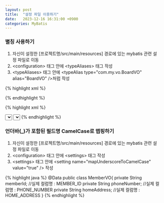 ```yaml
---
layout: post
title:  "설정 파일 이용하기"
date:   2023-12-16 16:31:00 +0900
categories: MyBatis
---
```


### 별칭 사용하기

1. 자신이 설정한 [프로젝트명/src/main/resources] 경로에 있는 mybatis 관련 설정 파일로 이동
2. &lt;configuration> 태그 안에 &lt;typeAliases> 태그 작성
3. &lt;typeAliases> 태그 안에 &lt;typeAlias type="com.my.vo.BoardVO" alias="BoardVO" />처럼 작성

{% highlight xml %}
<?xml version="1.0" encoding="UTF-8"?>
<!DOCTYPE configuration PUBLIC "-//mybatis.org//DTD Config 3.0//EN" "http://mybatis.org/dtd/mybatis-3-config.dtd">
<configuration>
  <typeAliases>
      <typeAlias type="com.my.vo.BoardVO" alias="BoardVO" />
  </typeAliases>
</configuration>
{% endhighlight %}

{% highlight xml %}
<!-- 별칭 사용 전 -->
<select id="selectPostA" resultType="com.my.vo.BoardVO" >
  SELECT * FROM BOARD WHERE CATEGORY=#{category} ORDER BY NO DESC
</select>

<!-- 별칭 사용 후 -->
<select id="selectPostB" resultType="BoardVO" >
  SELECT * FROM BOARD WHERE category=#{category} ORDER BY NO DESC
</select>
{% endhighlight %}

### 언더바(_)가 포함된 필드명 CamelCase로 맵핑하기

1. 자신이 설정한 [프로젝트명/src/main/resources] 경로에 있는 mybatis 관련 설정 파일로 이동
2. &lt;configuration> 태그 안에 &lt;settings> 태그 작성
3. &lt;settings> 태그 안에 &lt;setting name="mapUnderscoreToCamelCase" value="true" /> 작성

{% highlight java %}
@Data
public class MemberVO{
  private String memberId; //실제 컬럼명 : MEMBER_ID
  private String phoneNumber; //실제 컬럼명 : PHONE_NUMBER
  private String homeAddress; //실제 컬럼명 : HOME_ADDRESS
}
{% endhighlight %}